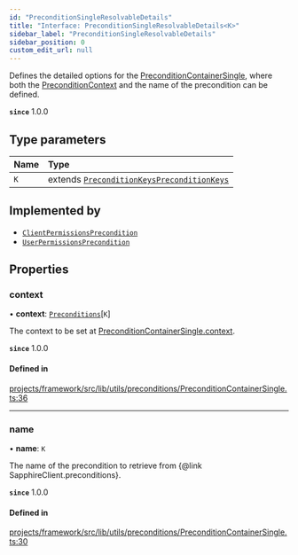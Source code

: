 ```yaml
---
id: "PreconditionSingleResolvableDetails"
title: "Interface: PreconditionSingleResolvableDetails<K>"
sidebar_label: "PreconditionSingleResolvableDetails"
sidebar_position: 0
custom_edit_url: null
---
```


Defines the detailed options for the [PreconditionContainerSingle](../classes/PreconditionContainerSingle), where both the [PreconditionContext](PreconditionContext) and the
name of the precondition can be defined.

**`since`** 1.0.0

## Type parameters

| Name | Type |
| :------ | :------ |
| `K` | extends [`PreconditionKeys`](../#preconditionkeys)[`PreconditionKeys`](../#preconditionkeys) |

## Implemented by

- [`ClientPermissionsPrecondition`](../classes/ClientPermissionsPrecondition)
- [`UserPermissionsPrecondition`](../classes/UserPermissionsPrecondition)

## Properties

### context

• **context**: [`Preconditions`](Preconditions)[`K`]

The context to be set at [PreconditionContainerSingle.context](../classes/PreconditionContainerSingle#context).

**`since`** 1.0.0

#### Defined in

[projects/framework/src/lib/utils/preconditions/PreconditionContainerSingle.ts:36](https://github.com/sapphiredev/framework/blob/5a4898f6/src/lib/utils/preconditions/PreconditionContainerSingle.ts#L36)

___

### name

• **name**: `K`

The name of the precondition to retrieve from {@link SapphireClient.preconditions}.

**`since`** 1.0.0

#### Defined in

[projects/framework/src/lib/utils/preconditions/PreconditionContainerSingle.ts:30](https://github.com/sapphiredev/framework/blob/5a4898f6/src/lib/utils/preconditions/PreconditionContainerSingle.ts#L30)
